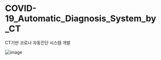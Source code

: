 # COVID-19_Automatic_Diagnosis_System_by_CT
CT기반 코로나 자동진단 시스템 개발


![image](https://user-images.githubusercontent.com/38696775/138699483-8dad67f2-ae71-4d59-b2ec-ffa0802ae864.png)
